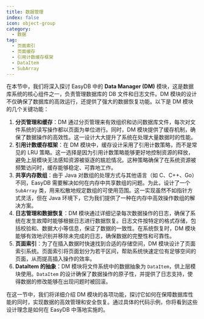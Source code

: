 ```yaml
---
title: 数据管理
index: false
icon: object-group
category:
  - 数据
tag:
  - 页面索引
  - 页面缓存
  - 引用计数缓存框架
  - DataItem
  - SubArray
---
```


在本节中，我们将深入探讨 EasyDB 中的 **Data Manager (DM)** 模块，这是数据库系统的核心组件之一，负责管理数据库的 DB 文件和日志文件。DM 模块的设计不仅确保了数据库的高效运行，还提供了强大的数据恢复功能。以下是 DM 模块的几个关键功能：

1. **分页管理和缓存**：DM 通过分页管理来有效组织和访问数据库文件，每次对文件系统的读写操作都以页面为单位进行。同时，DM 模块提供了缓存机制，确保了数据操作的高效性。这一设计大大提升了系统在处理大量数据时的性能。
2. **引用计数缓存框架**：在 DM 模块中，缓存设计采用了引用计数策略，而不是常见的 LRU 策略。这一选择是因为引用计数策略能够更好地控制资源的释放，避免上层模块无法感知资源被驱逐的尴尬情况。这种策略确保了在系统资源被频繁访问时，缓存能够稳定、可靠地工作。
3. **共享内存数组**：由于 Java 对数组的处理方式与其他语言（如 C、C++、Go）不同，EasyDB 需要解决如何在内存中共享数组的问题。为此，设计了一个 `SubArray` 类，用来松散地规定数组的可使用范围。这一实现虽然不如指针方式灵活，但在 Java 环境下，它为我们提供了一种在内存中高效操作数组的解决方案。
4. **日志管理和数据恢复**：DM 模块通过详细记录每次数据操作的日志，确保了系统在发生故障时能够根据日志进行数据恢复。日志文件按特定的格式存储，包括校验和、数据大小等信息，保证了数据的一致性。在系统恢复时，DM 模块能够有效地识别并移除未完成的日志，确保数据的完整性和可靠性。
5. **页面索引**：为了在插入数据时快速找到合适的存储空间，DM 模块设计了页面索引系统。页面索引将页面划分为若干区间，帮助系统快速定位有足够空间的页面，从而提高插入操作的效率。
6. **DataItem 的抽象**：DM 模块将文件系统中的数据抽象为 `DataItem`，供上层模块使用。`DataItem` 的设计确保了数据操作的原子性，并提供了日志支持，使得数据的修改能够在出现问题时被回滚。

在这一节中，我们将详细介绍 DM 模块的各项功能，探讨它如何在保障数据库性能的同时，实现数据的高效管理和安全恢复。通过具体的代码示例，你将看到这些设计理念是如何在 EasyDB 中落地实施的。